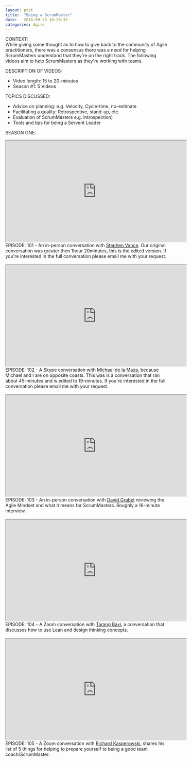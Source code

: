 ```yaml
---
layout: post
title:  "Being a ScrumMaster"
date:   2016-09-23 18:29:33
categories: Agile
---
```

CONTEXT:<br>
While giving some thought as to how to give back to the community of Agile practitioners, there was a consensus there was a need for helping ScrumMasters understand that they're on the right track.  The following videos aim to help ScrumMasters as they're working with teams.

DESCRIPTION OF VIDEOS:<br>
<ul>
  <li>Video length: 15 to 20-minutes</li>
  <li>Season #1: 5 Videos</li>
</ul>

TOPICS DISCUSSED:<br>
<ul>
  <li>Advice on planning: e.g. Velocity, Cycle-time, no-estimate</li>
  <li>Facilitating a quality: Retrospective, stand-up, etc.</li>
  <li>Evaluation of ScrumMasters e.g. introspection)</li>
  <li>Tools and tips for being a Servent Leader</li>
</ul>

SEASON ONE:
<iframe width="560" height="315" src="https://www.youtube.com/embed/wyG-yhvgcYo" frameborder="1" allowfullscreen></iframe><br>
EPISODE: 101 - An in-person conversation with <a href="https://www.linkedin.com/in/srvance">Stephen Vance</a>.  Our original conversation was greater then 1hour 20minutes, this is the edited version.  If you're interested in the full conversation please email me with your request.
<br><br>

<iframe width="560" height="315" src="https://www.youtube.com/embed/e3YqWKcKTvo" frameborder="1" allowfullscreen></iframe>
EPISODE: 102 - A Skype conversation with <a href="https://www.linkedin.com/in/michaeldelamaza">Michael de la Maza</a>, because Michael and I are on opposite coasts.  This was is a conversation that ran about 45-minutes and is edited to 19-minutes.  If you're interested in the full conversation please email me with your request.
<br><br>

<iframe width="560" height="315" src="https://www.youtube.com/embed/PSI9ciukB3s" frameborder="1" allowfullscreen></iframe>
EPISODE: 103 - An in-person conversation with <a href="https://www.linkedin.com/in/davidgrabel">David Grabel</a> reviewing the Agile Mindset and what it means for ScrumMasters.  Roughly a 16-minute interview.
<br><br>

<iframe width="560" height="315" src="https://www.youtube.com/embed/LmxZYywhCeo" frameborder="1" allowfullscreen></iframe>
EPISODE: 104 - A Zoom conversation with <a href="https://www.linkedin.com/in/tarangbaxi">Tarang Baxi</a>, a conversation that discusses how to use Lean and design thinking concepts.
<br><br>

<iframe width="560" height="315" src="https://www.youtube.com/embed/rrO7kfN6fvY" frameborder="1" allowfullscreen></iframe>
EPISODE: 105 - A Zoom conversation with <a href="https://www.linkedin.com/in/kasperowski">Richard Kasperowski</a>, shares his list of 5 things for helping to prepare yourself to being a good team coach/ScrumMaster.
<br>